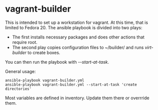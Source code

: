 vagrant-builder
===============

This is intended to set up a workstation for vagrant.  At this time,
that is limited to Fedora 20.  The ansible playbook is divided into two
plays:

- The first installs necessary packages and does other actions that
  require root.
- The second play copies configuration files to ~/builder/ and runs
  *virt-builder* to create boxes.

You can then run the playbook with *--start-at-task*.

General usage:

    ansible-playbook vagrant-builder.yml
    ansible-playbook vagrant-builder.yml --start-at-task 'create directories'

Most variables are defined in inventory.  Update them there or overrride them.

